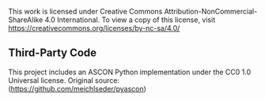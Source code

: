 This work is licensed under Creative Commons Attribution-NonCommercial-ShareAlike 4.0 International. To view a copy of this license, visit https://creativecommons.org/licenses/by-nc-sa/4.0/

## Third-Party Code
This project includes an ASCON Python implementation under the CC0 1.0 Universal license.
Original source: (https://github.com/meichlseder/pyascon)